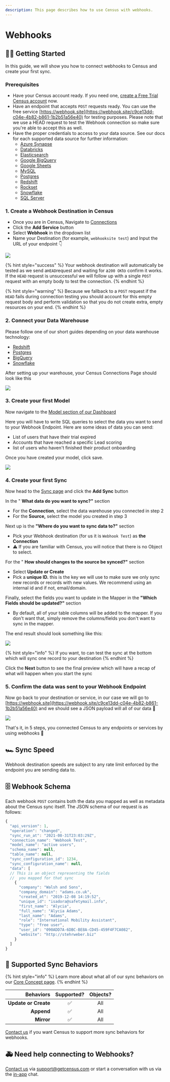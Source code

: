 ```yaml
---
description: This page describes how to use Census with webhooks.
---
```


# Webhooks

## 🏃‍♀️ Getting Started

In this guide, we will show you how to connect webhooks to Census and create your first sync.

### Prerequisites

* Have your Census account ready. If you need one, [create a Free Trial Census account](https://app.getcensus.com/) now.
* Have an endpoint that accepts `POST` requests ready. You can use the free service [https://webhook.site](https://webhook.site/c9ce13dd-c04e-4b82-b861-1b2b51a56e40) for testing purposes. Please note that we use a HEAD request to test the Webhook connection so make sure you're able to accept this as well.&#x20;
* Have the proper credentials to access to your data source. See our docs for each supported data source for further information:
  * [Azure Synapse](../sources/azure-synapse.md)
  * [Databricks](https://docs.getcensus.com/sources/databricks)
  * [Elasticsearch](https://docs.getcensus.com/sources/elasticsearch)
  * [Google BigQuery](https://docs.getcensus.com/sources/google-bigquery)
  * [Google Sheets](https://docs.getcensus.com/sources/google-sheets)
  * [MySQL](https://docs.getcensus.com/sources/mysql)
  * [Postgres](https://docs.getcensus.com/sources/postgres)
  * [Redshift](https://docs.getcensus.com/sources/redshift)
  * [Rockset](https://docs.getcensus.com/sources/rockset)
  * [Snowflake](https://docs.getcensus.com/sources/snowflake)
  * [SQL Server](https://docs.getcensus.com/sources/sql-server)

### 1. Create a Webhook Destination in Census

* Once you are in Census, Navigate to [Connections](https://app.getcensus.com/connections)
* Click the **Add Service** button
* Select **Webhook** in the dropdown list
* Name your Destination (for example, `webhooksite test`) and Input the URL of your endpoint  👇

![](../.gitbook/assets/screely-1630450119455.png)

{% hint style="success" %}
Your webhook destination will automatically be tested as we send a`HEAD`request and waiting for a`200 OK`to confirm it works. If the `HEAD` request is unsuccessful we will follow up with a single `POST` request with an empty body to test the connection.
{% endhint %}

{% hint style="warning" %}
Because we fallback to a `POST` request if the `HEAD` fails during connection testing you should account for this empty request body and perform validation so that you do not create extra, empty resources on your end.
{% endhint %}

### 2. Connect your Data Warehouse

Please follow one of our short guides depending on your data warehouse technology:

* [Redshift](https://help.getcensus.com/article/10-configuring-redshift-postgresql-access)
* [Postgres](https://help.getcensus.com/article/10-configuring-redshift-postgresql-access)
* [BigQuery](https://help.getcensus.com/article/21-configuring-bigquery-access)
* [Snowflake](https://help.getcensus.com/article/8-configuring-snowflake-access)

After setting up your warehouse, your Census Connections Page should look like this

![](../.gitbook/assets/screely-1630450333687.png)

### 3. Create your first Model

Now navigate to the [Model section of our Dashboard](https://app.getcensus.com/models)

Here you will have to write SQL queries to select the data you want to send to your Webhook Endpoint. Here are some ideas of data you can send:

* List of users that have their trial expired
* Accounts that have reached a specific Lead scoring
* list of users who haven't finished their product onboarding

Once you have created your model, click save.&#x20;

![](https://s3.amazonaws.com/helpscout.net/docs/assets/5bb7d5d0042863158cc71f7e/images/5f6563834cedfd00173b9a49/file-zg53SxxpoO.png)

### 4. Create your first Sync

Now head to the [Sync page](https://app.getcensus.com/syncs) and click the **Add Sync** button

In the " **What data do you want to sync?"** section

* For the **Connection**, select the data warehouse you connected in step 2
* For the **Source,**  select the model you created in step 3

Next up is the **"Where do you want to sync data to?"** section

* Pick your Webhook destination (for us it is `Webhook Test`) as **the Connection**
* ⚠️ If you are familiar with Census, you will notice that there is no Object to select.

For the " **How should changes to the source be synced?"** section&#x20;

* Select **Update or Create**
* Pick a **unique ID.** this is the key we will use to make sure we only sync new records or records with new values. We recommend using an internal id and if not, email/domain.

Finally, select the fields you want to update in the Mapper in the **"Which Fields should be updated?"** section

* By default, all of your table columns will be added to the mapper. If you don't want that, simply remove the columns/fields you don't want to sync in the mapper.

The end result should look something like this:

![](../.gitbook/assets/screely-1630450861857.png)

{% hint style="info" %}
If you want, to can test the sync at the bottom which will sync one record to your destination
{% endhint %}

Click the **Next** button to see the final preview which will have a recap of what will happen when you start the sync

### 5. Confirm the data was sent to your Webhook Endpoint

Now go back to your destination or service, in our case we will go to [https://webhook.site](https://webhook.site/c9ce13dd-c04e-4b82-b861-1b2b51a56e40) and we should see a JSON payload will all of our data 🎉

![](../.gitbook/assets/screely-1630451103960.png)

That's it, in 5 steps, you connected Census to any endpoints or services by using webhooks 🎉

## 🏎 Sync Speed

Webhook destination speeds are subject to any rate limit enforced by the endpoint you are sending data to.

## 🗄 Webhook Schema

Each webhook `POST` contains both the data you mapped as well as metadata about the Census sync itself. The JSON schema of our request is as follows:

```javascript
{
  "api_version": 1,
  "operation": "changed",
  "sync_run_at": "2021-08-31T23:03:29Z",
  "connection_name": "Webhook Test",
  "model_name": "active users",
  "schema_name": null,
  "table_name": null,
  "sync_configuration_id": 1234,
  "sync_configuration_name": null,
  "data": [
  // This is an object representing the fields
  //  you mapped for that sync
    {
      "company": "Walsh and Sons",
      "company_domain": "adams.co.uk",
      "created_at": "2019-12-08 14:19:52",
      "unique_id": "isadora@safetymail.info",
      "first_name": "Alycia",
      "full_name": "Alycia Adams",
      "last_name": "Adams",
      "role": "International Mobility Assistant",
      "type": "free user",
      "user_id": "090ADD7A-6DBC-BE8A-CD45-459F4F7CA082",
      "website": "http://stehrweber.biz"
    }
  ]
}
```

## 🔄 Supported Sync Behaviors

{% hint style="info" %}
Learn more about what all of our sync behaviors on our [Core Concept page](../basics/core-concept/#the-different-sync-behaviors).
{% endhint %}

|        **Behaviors** | **Supported?** | **Objects?** |
| -------------------: | :------------: | :----------: |
| **Update or Create** |        ✅       |      All     |
|           **Append** |        ✅       |      All     |
|           **Mirror** |        ✅       |      All     |

[Contact us](mailto:support@getcensus.com) if you want Census to support more sync behaviors for webhooks.

## 🚑 Need help connecting to Webhooks?

[Contact us](mailto:support@getcensus.com) via support@getcensus.com or start a conversation with us via the [in-app](https://app.getcensus.com) chat.
